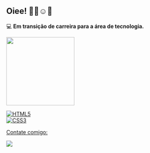 ## Oiee! 👋🏻☺️🌺

💻 **Em transição de carreira para a área de tecnologia.**

 <div>
  <a href="https://github.com/zamperli">
  <img height="180em" src="https://github-readme-stats.vercel.app/api?username=zamperli&show_icons=true&theme=dracula&include_all_commits=true&count_private=true"/>
</div>

![HTML5](https://img.shields.io/badge/HTML5-E34F26?style=for-the-badge&logo=html5&logoColor=white)  
![CSS3](https://img.shields.io/badge/CSS3-1572B6?style=for-the-badge&logo=css3&logoColor=white)  
   
   Contate comigo:
   
<a href="https://www.linkedin.com/in/j%C3%BAlia-zamperlini-013778115/" target="_blank">
  <img src="https://img.shields.io/badge/-LinkedIn-%230077B5?style=for-the-badge&logo=linkedin&logoColor=white">
</a>

 
 

